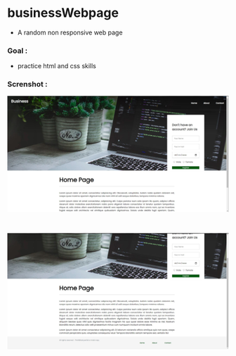 # businessWebpage
- A random non responsive web page
 
### Goal :
- practice html and css skills 

### Screnshot : 

![image1](https://github.com/matheusmacario/businessWebpage_regi/blob/main/screenshot1.JPG)

<br>

![image2](https://github.com/matheusmacario/businessWebpage_regi/blob/main/screenshot2.JPG)

